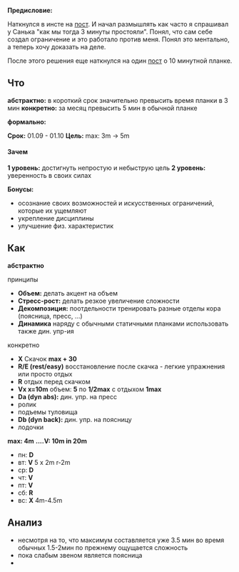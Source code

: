 **Предисловие:**

Наткнулся в инсте на [пост](https://www.instagram.com/p/BYSW4EOFRgm/?taken-by=financeoleg). И начал размышлять как часто я спрашивал у Санька "как мы тогда 3 минуты простояли". Понял, что сам себе создал ограничение и это работало против меня. Понял это ментально, а теперь хочу доказать на деле.

После этого решения еще наткнулся на один [пост](https://vk.com/chaparyanchik?w=wall2728899_7110%2Fall) о 10 минутной планке. 

## Что

**абстрактно:** в короткий срок значительно превысить время планки в 3 мин
**конкретно:** за месяц превысить 5 мин в обычной планке

**формально:**

**Срок:** 01.09 - 01.10
**Цель:** max: 3m -> 5m

#### Зачем 

**1 уровень:** достигнуть непростую и небыструю цель
**2 уровень:** уверенность в своих силах
 
**Бонусы:**

- осознание своих возможностей и искусственных ограничений, которые их ущемляют
- укрепление дисциплины
- улучшение физ. характеристик

## Как

**абстрактно**

принципы
- **Объем:** делать акцент на объем
- **Стресс-рост:** делать резкое увеличение сложности
- **Декомпозиция:** поотдельности тренировать разные отделы кора (поясница, пресс, ...)
- **Динамика** наряду с обычными статичными планками использовать также дин. упр-ия


конкретно
- **X** Скачок **max + 30**
- **R/E (rest/easy)** восстановление после скачка - легкие упражнения или просто отдых
- **R** отдых перед скачком
- **Vx x=10m** объем: **5** по **1/2max** с отдыхом **1max**
- **Da (dyn abs):** дин. упр. на пресс
 - ролик
 - подъемы туловища
- **Db (dyn back):** дин. упр. на поясницу
 - лодочки


**max: 4m**
**....V: 10m in 20m**

- пн: **D**
- вт: **V** 5 x 2m r-2m
- ср: **D**
- чт: **V**
- пт: **V**
- сб: **R**
- вс: **X** 4m-4.5m


## Анализ

- несмотря на то, что максимум составляется уже 3.5 мин во время обычных 1.5-2мин по прежнему ощущается сложность
- пока слабым звеном является поясница
- 

